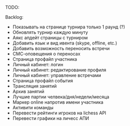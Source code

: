 TODO:

Backlog:
- Показывать на странице турнира только 1 раунд (?)
- Обновлять турнир каждую минуту
- Аякс апдейт страницы с турниром
- Добавить язык и вид ивента (skype, offline, etc.)
- Добавить возможность переносить встречи
- СМС-оповещения о переносах
- Страница профайл участника
- Личный кабинет: логин
- Личный кабинет: редактирование профиля
- Личный кабинет: управление встречами
- Страница профайл события
- Трансляция занятий
- Архив занятий
- Лучшие партии челвека/дня/недели/месяца
- Маркер online напротив имени участника
- Активити команды
- Перевести рейтинги игроков на lichess API
- Перевести графики на личесс АПИ